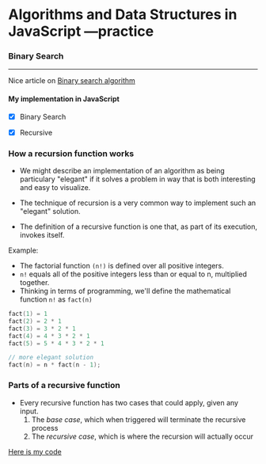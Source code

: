 # Algorithms and Data Structures in JavaScript &mdash;practice


### Binary Search
- - -



Nice article on [Binary search algorithm](https://en.wikipedia.org/wiki/Binary_search_algorithm)

#### My implementation in JavaScript

- [x] Binary Search

- [x] Recursive

### How a recursion function works
- We might describe an implementation of an algorithm as being particulary "elegant" if it solves a problem in way that is both interesting and easy to visualize.

- The technique of recursion is a very common way to implement such an "elegant" solution.

- The definition of a recursive function is one that, as part of its execution, invokes itself.

Example: 
- The factorial function `(n!)` is defined over all positive integers.
- `n!` equals all of the positive integers less than or equal to n, multiplied together.
- Thinking in terms of programming, we'll define the mathematical function `n!` as `fact(n)`

```c
fact(1) = 1
fact(2) = 2 * 1
fact(3) = 3 * 2 * 1
fact(4) = 4 * 3 * 2 * 1
fact(5) = 5 * 4 * 3 * 2 * 1

// more elegant solution
fact(n) = n * fact(n - 1);

```

### Parts of a recursive function
- Every recursive function has two cases that could apply, given any input.
  1. The _base case_, which when triggered will terminate the recursive process
  2. The _recursive case_, which is where the recursion will actually occur

[Here is my code](https://github.com/wehelie/JSAlgDos/blob/master/binarysearch/binarysearch.js)

